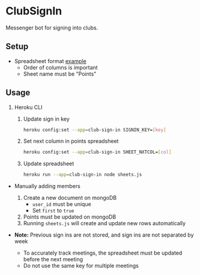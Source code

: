# ClubSignIn

Messenger bot for signing into clubs.

## Setup
+ Spreadsheet format [example](https://docs.google.com/spreadsheets/d/1vxTdHjnw58ji-yeZ-KStYa4xDj58cEcR1s1ya2Lhyig/edit?usp=sharing)
    + Order of columns is important
    + Sheet name must be "Points"

## Usage
1. Heroku CLI

    1. Update sign in key
        ```bash
        heroku config:set --app=club-sign-in SIGNIN_KEY=[key]
        ```
    2. Set next column in points spreadsheet
        ```bash
        heroku config:set --app=club-sign-in SHEET_NXTCOL=[col]
        ```
    3. Update spreadsheet
        ```bash
        heroku run --app=club-sign-in node sheets.js
        ```

+ Manually adding members

    1. Create a new document on mongoDB
        + `user_id` must be unique
        + Set `first` to `true`
    2. Points must be updated on mongoDB
    2. Running `sheets.js` will create and update new rows automatically

+ **Note:** Previous sign ins are not stored, and sign ins are not separated by week
    + To accurately track meetings, the spreadsheet must be updated before the next meeting
    + Do not use the same key for multiple meetings
